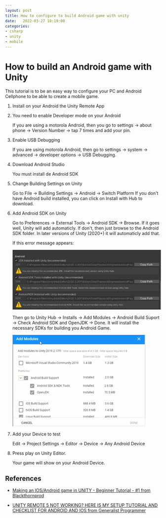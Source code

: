 ```yaml
---
layout: post
title: How to configure to build Android game with unity
date:   2022-03-27 18:19:00
categories: 
- csharp
- unity
- mobile
---
```


# How to build an Android game with Unity

This tutorial is to be an easy way to configure your PC and Android Cellphone to be able to create a mobile game.

1. Install on your Android the Unity Remote App
1. You need to enable Developer mode on your Android
   
    If you are using a motorola Android, then you go to settings -> about phone -> Version Number -> tap 7 times and add your pin.

1. Enable USB Debugging
   
    If you are using motorola Android, then go to settings -> system -> advanced -> developer options -> USB Debugging.

1. Download Android Studio

    You must install de Android SDK

1. Change Building Settings on Unity

    Go to File -> Building Settings -> Android -> Switch Platform
    If you don't have Android build installed, you can click on Install with Hub to download.

1. Add Android SDK on Unity

    Go to Preferences -> External Tools -> Android SDK -> Browse.
    If it goes well, Unity will add automaticly. If don't, then just browse to the Android SDK folder. In later versions of Unity (2020+) it will automaticly add that.

    If this error message appears:
    
    ![Android SDK missing](/assets/images/unity-preferences-android-sdk.png)

    Then go to Unity Hub -> Installs -> Add Modules -> Android Build Suport -> Check Android SDK and OpenJDK -> Done. It will install the necessary SDKs for building you Android Game.

    ![Android Build Suport on Unity Hub](/assets/images/android-build-suport-unity-hub.png)

1. Add your Device to test

    Edit -> Project Settings -> Editor -> Device -> Any Android Device

1. Press play on Unity Editor.

    Your game will show on your Android Device.

## References

- [Making an IOS/Android game in UNITY - Beginner Tutorial - #1
 from Blackthornprod](https://www.youtube.com/watch?v=CGleQZVgdN4&ab_channel=Blackthornprod)

 - [UNITY REMOTE 5 NOT WORKING? HERE IS MY SETUP TUTORIAL AND CHECKLIST FOR ANDROID AND IOS from Generalist Programmer](https://www.youtube.com/watch?v=L6CkG2sgupA&ab_channel=GeneralistProgrammer)

